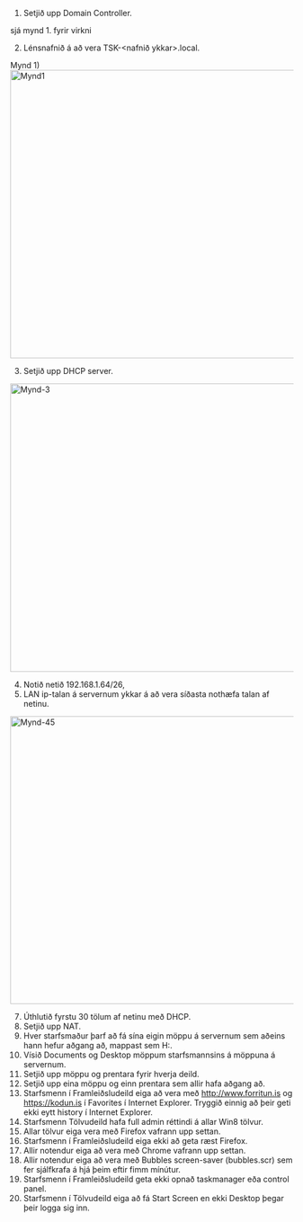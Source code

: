 1.	Setjið upp Domain Controller.


sjá mynd 1. fyrir virkni
    
2.	Lénsnafnið á að vera TSK-<nafnið ykkar>.local. 


Mynd 1)
<img width="513" alt="Mynd1" src="https://github.com/5Kall/Verkefni3/assets/89195445/b3823007-3e42-49e0-8329-d74125d056fc">


3.	Setjið upp DHCP server.


<img width="513" alt="Mynd-3" src="https://github.com/5Kall/Verkefni3/assets/89195445/5861b5b9-ab6b-4775-acf9-1c380a5e04be">

4.	Notið netið 192.168.1.64/26,
5.	LAN ip-talan á servernum ykkar á að vera síðasta nothæfa talan af netinu.


<img width="512" alt="Mynd-45" src="https://github.com/5Kall/Verkefni3/assets/89195445/a9a6d832-e83d-4a2c-96c2-2252b35351d4">


   
7.	Úthlutið fyrstu 30 tölum af netinu með DHCP.  
8.	Setjið upp NAT.
9.	Hver starfsmaður þarf að fá sína eigin möppu á servernum sem aðeins hann hefur aðgang að, mappast sem H:.
10.	Vísið Documents og Desktop möppum starfsmannsins á möppuna á servernum.
11.	Setjið upp möppu og prentara fyrir hverja deild.
12.	Setjið upp eina möppu og einn prentara sem allir hafa aðgang að. 
13.	Starfsmenn í Framleiðsludeild eiga að vera með http://www.forritun.is og https://kodun.is í Favorites í Internet Explorer. Tryggið einnig að þeir geti ekki eytt history í Internet Explorer.
14.	Starfsmenn Tölvudeild hafa full admin réttindi á allar Win8 tölvur.
15.	Allar tölvur eiga vera með Firefox vafrann upp settan. 
16.	Starfsmenn í Framleiðsludeild eiga ekki að geta ræst Firefox.
17.	Allir notendur eiga að vera með Chrome vafrann upp settan.
18.	Allir notendur eiga að vera með Bubbles screen-saver (bubbles.scr) sem fer sjálfkrafa á hjá þeim eftir fimm mínútur.
19.	Starfsmenn í Framleiðsludeild geta ekki opnað taskmanager eða control panel.
20.	Starfsmenn í Tölvudeild eiga að fá Start Screen en ekki Desktop þegar þeir logga sig inn.
 
